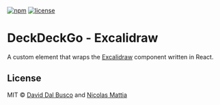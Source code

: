 [![npm][npm-badge]][npm-badge-url]
[![license][npm-license]][npm-license-url]

[npm-badge]: https://img.shields.io/npm/v/@deckdeckgo/excalidraw
[npm-badge-url]: https://www.npmjs.com/package/@deckdeckgo/excalidraw
[npm-license]: https://img.shields.io/npm/l/@deckdeckgo/excalidraw
[npm-license-url]: https://github.com/deckgo/deckdeckgo/blob/main/webcomponenents/excalidraw/LICENSE

# DeckDeckGo - Excalidraw

A custom element that wraps the [Excalidraw](https://www.npmjs.com/package/@excalidraw/excalidraw) component written in React.

## License

MIT © [David Dal Busco](mailto:david.dalbusco@outlook.com) and [Nicolas Mattia](mailto:nicolas@nmattia.com)

[deckdeckgo]: https://deckdeckgo.com
